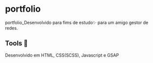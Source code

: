 # portfolio

portfolio_Desenvolvido para fims de estudo✨
para um amigo gestor de redes.

## Tools 🔨

Desenvolvido em HTML, CSS(SCSS), Javascript e GSAP
